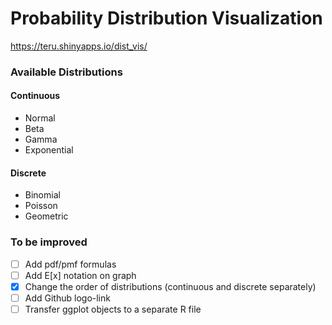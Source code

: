 # Probability Distribution Visualization

https://teru.shinyapps.io/dist_vis/

### Available Distributions

#### Continuous
- Normal
- Beta
- Gamma
- Exponential

#### Discrete
- Binomial
- Poisson
- Geometric

### To be improved

- [ ] Add pdf/pmf formulas
- [ ] Add E[x] notation on graph
- [X] Change the order of distributions (continuous and discrete separately)
- [ ] Add Github logo-link
- [ ] Transfer ggplot objects to a separate R file
